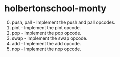 # holbertonschool-monty

0. push, pall - Implement the push and pall opcodes.
1. pint - Implement the pint opcode.
2. pop - Implement the pop opcode.
3. swap - Implement the swap opcode.
4. add - Implement the add opcode.
5. nop - Implement the nop opcode.